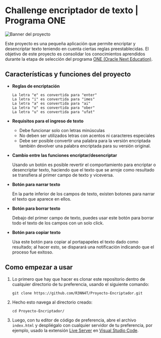 # Challenge encriptador de texto | Programa ONE

![Banner del proyecto](https://challenge-one-encriptador-omega.vercel.app/assets/page-banner.png)

Este proyecto es una pequeña aplicación que permite encriptar y desencriptar texto teniendo en cuenta ciertas reglas preestablecidas. El objetivo de este proyecto es consolidar los conocimientos aprendidos durante la etapa de selección del programa [ONE (Oracle Next Education)](https://www.oracle.com/co/education/oracle-next-education/).

## Características y funciones del proyecto

- **Reglas de encriptación**

  `La letra "e" es convertida para "enter"`  
  `La letra "i" es convertida para "imes"`  
  `La letra "a" es convertida para "ai"`  
  `La letra "o" es convertida para "ober"`  
  `La letra "u" es convertida para "ufat"`

- **Requisitos para el ingreso de texto**

  - Debe funcionar solo con letras minúsculas
  - No deben ser utilizados letras con acentos ni caracteres especiales
  - Debe ser posible convertir una palabra para la versión encriptada también devolver una palabra encriptada para su versión original.

- **Cambio entre las funciones encriptar/desencriptar**

  Usando un botón es posible revertir el comportamiento para encriptar o desencriptar texto, haciendo que el texto que se arroje como resultado se transfiera al primer campo de texto y viceversa.

- **Botón para narrar texto**

  En la parte inferior de los campos de texto, existen botones para narrar el texto que aparece en ellos.

- **Botón para borrar texto**

  Debajo del primer campo de texto, puedes usar este botón para borrar todo el texto de los campos con un solo click.

- **Botón para copiar texto**

  Usa este botón para copiar al portapapeles el texto dado como resultado; al hacer esto, se disparará una notificación indicando que el proceso fue exitoso.

## Como empezar a usar

1. Lo primero que hay que hacer es clonar este repositorio dentro de cualquier directorio de tu preferencia, usando el siguiente comando:
  
    `git clone https://github.com/R3NN4T/Proyecto-Encriptador.git`

2. Hecho esto navega al directorio creado:
    
    `cd Proyecto-Encriptador/`

3. Luego, con tu editor de código de preferencia, abre el archivo `index.html` y despliégalo con cualquier servidor de tu preferencia, por ejemplo, usado la extensión [Live Server](https://marketplace.visualstudio.com/items?itemName=ritwickdey.LiveServer) en [Visual Studio Code](https://code.visualstudio.com/).
